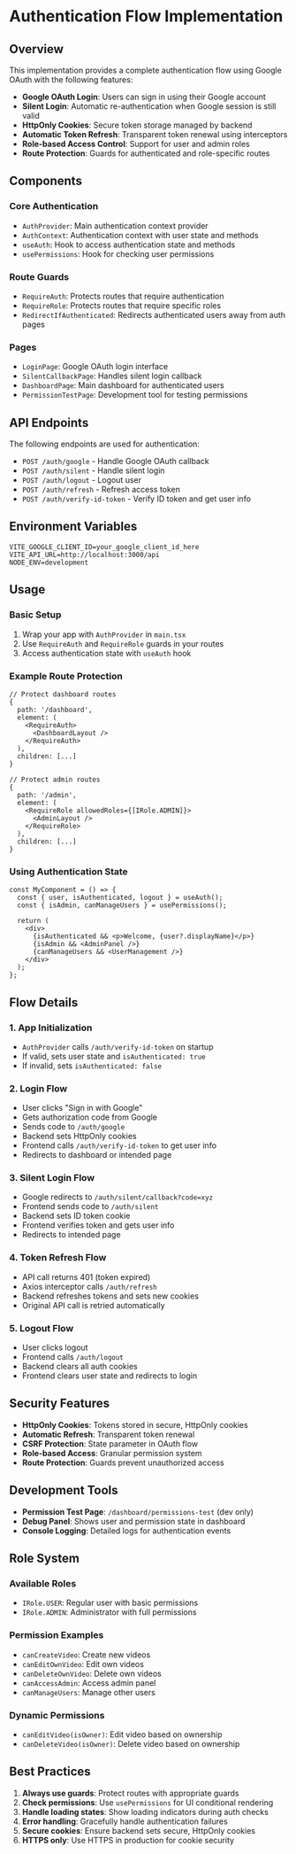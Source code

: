 # Authentication Flow Implementation

## Overview

This implementation provides a complete authentication flow using Google OAuth with the following features:

- **Google OAuth Login**: Users can sign in using their Google account
- **Silent Login**: Automatic re-authentication when Google session is still valid
- **HttpOnly Cookies**: Secure token storage managed by backend
- **Automatic Token Refresh**: Transparent token renewal using interceptors
- **Role-based Access Control**: Support for user and admin roles
- **Route Protection**: Guards for authenticated and role-specific routes

## Components

### Core Authentication

- `AuthProvider`: Main authentication context provider
- `AuthContext`: Authentication context with user state and methods
- `useAuth`: Hook to access authentication state and methods
- `usePermissions`: Hook for checking user permissions

### Route Guards

- `RequireAuth`: Protects routes that require authentication
- `RequireRole`: Protects routes that require specific roles
- `RedirectIfAuthenticated`: Redirects authenticated users away from auth pages

### Pages

- `LoginPage`: Google OAuth login interface
- `SilentCallbackPage`: Handles silent login callback
- `DashboardPage`: Main dashboard for authenticated users
- `PermissionTestPage`: Development tool for testing permissions

## API Endpoints

The following endpoints are used for authentication:

- `POST /auth/google` - Handle Google OAuth callback
- `POST /auth/silent` - Handle silent login
- `POST /auth/logout` - Logout user
- `POST /auth/refresh` - Refresh access token
- `POST /auth/verify-id-token` - Verify ID token and get user info

## Environment Variables

```env
VITE_GOOGLE_CLIENT_ID=your_google_client_id_here
VITE_API_URL=http://localhost:3000/api
NODE_ENV=development
```

## Usage

### Basic Setup

1. Wrap your app with `AuthProvider` in `main.tsx`
2. Use `RequireAuth` and `RequireRole` guards in your routes
3. Access authentication state with `useAuth` hook

### Example Route Protection

```tsx
// Protect dashboard routes
{
  path: '/dashboard',
  element: (
    <RequireAuth>
      <DashboardLayout />
    </RequireAuth>
  ),
  children: [...]
}

// Protect admin routes
{
  path: '/admin',
  element: (
    <RequireRole allowedRoles={[IRole.ADMIN]}>
      <AdminLayout />
    </RequireRole>
  ),
  children: [...]
}
```

### Using Authentication State

```tsx
const MyComponent = () => {
  const { user, isAuthenticated, logout } = useAuth();
  const { isAdmin, canManageUsers } = usePermissions();

  return (
    <div>
      {isAuthenticated && <p>Welcome, {user?.displayName}</p>}
      {isAdmin && <AdminPanel />}
      {canManageUsers && <UserManagement />}
    </div>
  );
};
```

## Flow Details

### 1. App Initialization

- `AuthProvider` calls `/auth/verify-id-token` on startup
- If valid, sets user state and `isAuthenticated: true`
- If invalid, sets `isAuthenticated: false`

### 2. Login Flow

- User clicks "Sign in with Google"
- Gets authorization code from Google
- Sends code to `/auth/google`
- Backend sets HttpOnly cookies
- Frontend calls `/auth/verify-id-token` to get user info
- Redirects to dashboard or intended page

### 3. Silent Login Flow

- Google redirects to `/auth/silent/callback?code=xyz`
- Frontend sends code to `/auth/silent`
- Backend sets ID token cookie
- Frontend verifies token and gets user info
- Redirects to intended page

### 4. Token Refresh Flow

- API call returns 401 (token expired)
- Axios interceptor calls `/auth/refresh`
- Backend refreshes tokens and sets new cookies
- Original API call is retried automatically

### 5. Logout Flow

- User clicks logout
- Frontend calls `/auth/logout`
- Backend clears all auth cookies
- Frontend clears user state and redirects to login

## Security Features

- **HttpOnly Cookies**: Tokens stored in secure, HttpOnly cookies
- **Automatic Refresh**: Transparent token renewal
- **CSRF Protection**: State parameter in OAuth flow
- **Role-based Access**: Granular permission system
- **Route Protection**: Guards prevent unauthorized access

## Development Tools

- **Permission Test Page**: `/dashboard/permissions-test` (dev only)
- **Debug Panel**: Shows user and permission state in dashboard
- **Console Logging**: Detailed logs for authentication events

## Role System

### Available Roles

- `IRole.USER`: Regular user with basic permissions
- `IRole.ADMIN`: Administrator with full permissions

### Permission Examples

- `canCreateVideo`: Create new videos
- `canEditOwnVideo`: Edit own videos
- `canDeleteOwnVideo`: Delete own videos
- `canAccessAdmin`: Access admin panel
- `canManageUsers`: Manage other users

### Dynamic Permissions

- `canEditVideo(isOwner)`: Edit video based on ownership
- `canDeleteVideo(isOwner)`: Delete video based on ownership

## Best Practices

1. **Always use guards**: Protect routes with appropriate guards
2. **Check permissions**: Use `usePermissions` for UI conditional rendering
3. **Handle loading states**: Show loading indicators during auth checks
4. **Error handling**: Gracefully handle authentication failures
5. **Secure cookies**: Ensure backend sets secure, HttpOnly cookies
6. **HTTPS only**: Use HTTPS in production for cookie security
